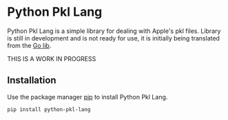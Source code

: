# Python Pkl Lang

Python Pkl Lang is a simple library for dealing with Apple's pkl files.
Library is still in development and is not ready for use, it is initially being translated from the [Go lib](https://github.com/apple/pkl-go/).

THIS IS A WORK IN PROGRESS

## Installation

Use the package manager [pip](https://pip.pypa.io/en/stable/) to install Python Pkl Lang.

```bash
pip install python-pkl-lang
```
